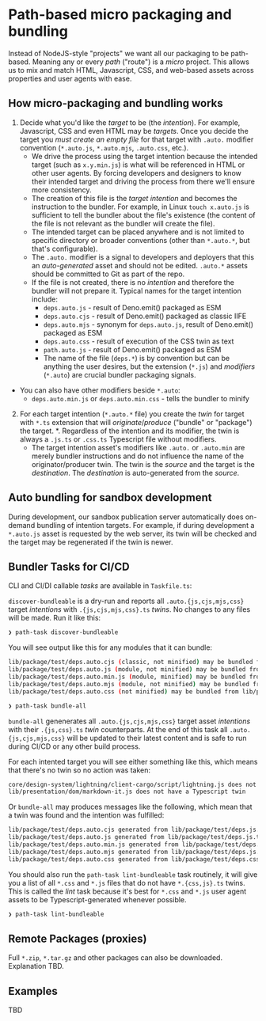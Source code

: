 # Path-based micro packaging and bundling 

Instead of NodeJS-style "projects" we want all our packaging to be path-based. Meaning any or every _path_ ("route") is a _micro_ project. This allows us to mix and match HTML, Javascript, CSS, and web-based assets across properties and user agents with ease.

## How micro-packaging and bundling works

1. Decide what you'd like the _target_ to be (the _intention_). For example, Javascript, CSS and even HTML may be _targets_. Once you decide the target you *must create an empty file* for that target with `.auto.` modifier convention (`*.auto.js`, `*.auto.mjs`, `.auto.css`, etc.). 
   * We drive the process using the target intention because the intended target (such as `x.y.min.js`) is what will be referenced in HTML or other user agents. By forcing developers and designers to know their intended target and driving the process from there we'll ensure more consistency.
   * The creation of this file is the _target intention_ and becomes the instruction to the bundler. For example, in Linux `touch x.auto.js` is sufficient to tell the bundler about the file's existence (the content of the file is not relevant as the bundler will create the file).
   * The intended target can be placed anywhere and is not limited to specific directory or broader conventions (other than `*.auto.*`, but that's configurable).
   * The `.auto.` modifier is a signal to developers and deployers that this an _auto-generated_ asset and should not be edited. `.auto.*` assets should be committed to Git as part of the repo.
   * If the file is not created, there is no _intention_ and therefore the bundler will not prepare it. Typical names for the target intention include:
     *  `deps.auto.js` - result of Deno.emit() packaged as ESM
     *  `deps.auto.cjs` - result of Deno.emit() packaged as classic IIFE
     *  `deps.auto.mjs` - synonym for `deps.auto.js`, result of Deno.emit() packaged as ESM
     *  `deps.auto.css` - result of execution of the CSS twin as text
     *  `path.auto.js` - result of Deno.emit() packaged as ESM
     *  The name of the file (`deps.*`) is by convention but can be anything the user desires, but the extension (`*.js`) and _modifiers_ (`*.auto`) are crucial bundler packaging signals.
  *  You can also have other modifiers beside `*.auto`:
     *  `deps.auto.min.js` or `deps.auto.min.css` - tells the bundler to minify
2. For each target intention (`*.auto.*` file) you create the _twin_ for target with `*.ts` extension that will _originate_/_produce_ ("bundle" or "package") the target. 
   *. Regardless of the intention and its modifier, the twin is always a `.js.ts` or `.css.ts` Typescript file without modifiers. 
   * The target intention asset's modifiers like `.auto.` or `.auto.min` are merely bundler instructions and do not influence the name of the originator/producer twin. The twin is the _source_ and the target is the _destination_. The _destination_ is auto-generated from the _source_.

## Auto bundling for sandbox development

During development, our sandbox publication server automatically does on-demand bundling of intention targets. For example, if during development a `*.auto.js` asset is requested by the web server, its twin will be checked and the target may be regenerated if the twin is newer. 

## Bundler Tasks for CI/CD

CLI and CI/DI callable _tasks_ are available in `Taskfile.ts`:

`discover-bundleable` is a dry-run and reports all `.auto.{js,cjs,mjs,css}` target _intentions_ with `.{js,cjs,mjs,css}.ts` _twins_. No changes to any files will be made. Run it like this:

```bash
❯ path-task discover-bundleable
```

You will see output like this for any modules that it can bundle:

```bash
lib/package/test/deps.auto.cjs (classic, not minified) may be bundled from lib/package/test/deps.js.ts
lib/package/test/deps.auto.js (module, not minified) may be bundled from lib/package/test/deps.js.ts
lib/package/test/deps.auto.min.js (module, minified) may be bundled from lib/package/test/deps.js.ts
lib/package/test/deps.auto.mjs (module, not minified) may be bundled from lib/package/test/deps.js.ts
lib/package/test/deps.auto.css (not minified) may be bundled from lib/package/test/deps.css.ts
```

```bash
❯ path-task bundle-all
```

`bundle-all` genenerates all `.auto.{js,cjs,mjs,css}` target asset _intentions_ with their `.{js,css}.ts` _twin_ counterparts. At the end of this task all `.auto.{js,cjs,mjs,css}` will be updated to their latest content and is safe to run during CI/CD or any other build process. 

For each intented target you will see either something like this, which means that there's no twin so no action was taken:

```bash
core/design-system/lightning/client-cargo/script/lightning.js does not have a Typescript twin
lib/presentation/dom/markdown-it.js does not have a Typescript twin
```

Or `bundle-all` may produces messages like the following, which mean that a twin was found and the intention was fulfilled:

```bash
lib/package/test/deps.auto.cjs generated from lib/package/test/deps.js.ts
lib/package/test/deps.auto.js generated from lib/package/test/deps.js.ts
lib/package/test/deps.auto.min.js generated from lib/package/test/deps.js.ts
lib/package/test/deps.auto.mjs generated from lib/package/test/deps.js.ts
lib/package/test/deps.auto.css generated from lib/package/test/deps.css.ts
```

You should also run the `path-task lint-bundleable` task routinely, it will give you a list of all `*.css` and `*.js` files that do not have `*.{css,js}.ts` twins. This is called the _lint_ task because it's best for `*.css` and `*.js` user agent assets to be Typescript-generated whenever possible.

```bash
❯ path-task lint-bundleable
```

## Remote Packages (proxies)

Full `*.zip`, `*.tar.gz` and other packages can also be downloaded.
Explanation TBD.

## Examples

TBD